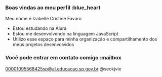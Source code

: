 ### Boas vindas ao meu perfil :blue_heart

Meu nome é Izabelle Cristine Favaro

- Estou estudando na Alura
- Estou me desenvolvendo na linguagem JavaScript
- Utilizo esse espaço para minha organização e compartilhamento dos meus projetos desenvolvidos

### Você pode entrar em contato comigo :mailbox

00001095568425sp@al.educacao.sp.gov.br
@seokjvie

